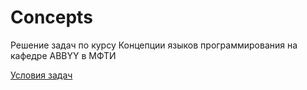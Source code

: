 # Concepts
Решение задач по курсу Концепции языков программирования на кафедре ABBYY в МФТИ 

[Условия задач](https://github.com/atwice/PLConcepts)
